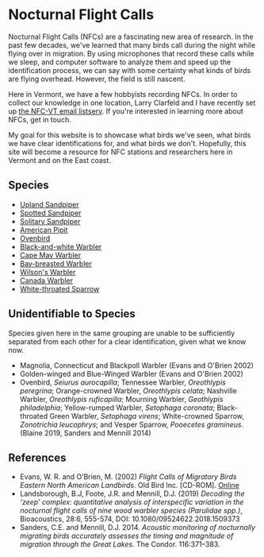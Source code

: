 # Nocturnal Flight Calls

Nocturnal Flight Calls (NFCs) are a fascinating new area of research. In the past few decades, we've learned that many birds call during the night while flying over in migration. By using microphones that record these calls while we sleep, and computer software to analyze them and speed up the identification process, we can say with some certainty what kinds of birds are flying overhead. However, the field is still nascent.

Here in Vermont, we have a few hobbyists recording NFCs. In order to collect our knowledge in one location, Larry Clarfeld and I have recently set up [the NFC-VT email listserv](https://list.uvm.edu/cgi-bin/wa?A0=NFC). If you're interested in learning more about NFCs, get in touch.

My goal for this website is to showcase what birds we've seen, what birds we have clear identifications for, and what birds we don't. Hopefully, this site will become a resource for NFC stations and researchers here in Vermont and on the East coast.

## Species

- [Upland Sandpiper](/nfc-species/upsa)
- [Spotted Sandpiper](/nfc-species/spsa)
- [Solitary Sandpiper](/nfc-species/sosa)
- [American Pipit](/nfc-species/ampi)
- [Ovenbird](/nfc-species/oven)
- [Black-and-white Warbler](/nfc-species/baww)
- [Cape May Warbler](/nfc-species/cmwa)
- [Bay-breasted Warbler](/nfc-species/bbwa)
- [Wilson's Warbler](/nfc-species/wiwa)
- [Canada Warbler](/nfc-species/cawa)
- [White-throated Sparrow](/nfc-species/wtsp)

## Unidentifiable to Species

Species given here in the same grouping are unable to be sufficiently separated from each other for a clear identification, given what we know now.

- Magnolia, Connecticut and Blackpoll Warbler (Evans and O'Brien 2002)
- Golden-winged and Blue-Winged Warbler (Evans and O'Brien 2002)
- Ovenbird, _Seiurus aurocapilla_; Tennessee Warbler, _Oreothlypis peregrina_; Orange-crowned Warbler, _Oreothlypis celata_; Nashville Warbler, _Oreothlypis ruficapilla_; Mourning Warbler, _Geothlypis philadelphia_; Yellow-rumped Warbler, _Setophaga coronata_; Black-throated Green Warbler, _Setophaga virens_; White-crowned Sparrow, _Zonotrichia leucophrys_; and Vesper Sparrow, _Pooecetes gramineus_. (Blaine 2019, Sanders and Mennill 2014)

## References

- Evans, W. R. and O’Brien, M. (2002) _Flight Calls of Migratory Birds Eastern North American Landbirds_. Old Bird Inc. \[CD-ROM\]. [Online](http://oldbird.org)
- Landsborough, B.J, Foote, J.R. and Mennill, D.J. (2019) _Decoding the ‘zeep’ complex: quantitative analysis of interspecific variation in the nocturnal flight calls of nine wood warbler species (Parulidae spp.)_, Bioacoustics, 28:6, 555-574, DOI: 10.1080/09524622.2018.1509373
- Sanders, C.E. and Mennill, D.J. 2014. _Acoustic monitoring of nocturnally migrating birds accurately assesses the timing and magnitude of migration through the Great Lakes_. The Condor. 116:371–383.
